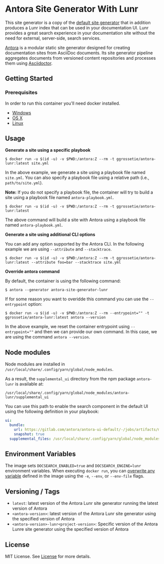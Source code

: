 # Antora Site Generator With Lunr

This site generator is a copy of the [default site generator](https://gitlab.com/antora/antora/blob/master/packages/site-generator-default/README.adoc) that in addition produces a Lunr index that can be used in your documentation UI.
Lunr provides a great search experience in your documentation site without the need for external, server-side, search services.

[Antora](https://antora.org) is a modular static site generator designed for creating documentation sites from AsciiDoc documents.
Its site generator pipeline aggregates documents from versioned content repositories and processes them using [Asciidoctor](https://asciidoctor.org).

## Getting Started

### Prerequisites

In order to run this container you'll need docker installed.

- [Windows](https://docs.docker.com/windows/started)
- [OS X](https://docs.docker.com/mac/started/)
- [Linux](https://docs.docker.com/linux/started/)

## Usage

**Generate a site using a specific playbook**

    $ docker run -u $(id -u) -v $PWD:/antora:Z --rm -t ggrossetie/antora-lunr:latest site.yml

In the above example, we generate a site using a playbook file named `site.yml`.
You can also specify a playbook file using a relative path (i.e., `path/to/site.yml`).

**Note:** If you do not specify a playbook file, the container will try to build a site using a playbook file named `antora-playbook.yml`.

    $ docker run -u $(id -u) -v $PWD:/antora:Z --rm -t ggrossetie/antora-lunr:latest

The above command will build a site with Antora using a playbook file named `antora-playbook.yml`.

**Generate a site using additional CLI options**

You can add any option supported by the Antora CLI.
In the following example we are using `--attribute` and `--stacktrace`.

    $ docker run -u $(id -u) -v $PWD:/antora:Z --rm -t ggrossetie/antora-lunr:latest --attribute foo=bar --stacktrace site.yml

**Override antora command**

By default, the container is using the following command:

    $ antora --generator antora-site-generator-lunr

If for some reason you want to overidde this command you can use the `--entrypoint` option:

    $ docker run -u $(id -u) -v $PWD:/antora:Z --rm --entrypoint="" -t ggrossetie/antora-lunr:latest antora --version

In the above example, we reset the container entrypoint using `--entrypoint=""` and then we can provide our own command.
In this case, we are using the command `antora --version`.

## Node modules

Node modules are installed in `/usr/local/share/.config/yarn/global/node_modules`.

As a result, the `supplemental_ui` directory from the npm package `antora-lunr` is available at:

```
/usr/local/share/.config/yarn/global/node_modules/antora-lunr/supplemental_ui
```

You can use this path to enable the search component in the default UI using the following definition in your playbook:

```yaml
ui:
  bundle:
    url: https://gitlab.com/antora/antora-ui-default/-/jobs/artifacts/master/raw/build/ui-bundle.zip?job=bundle-stable
    snapshot: true
  supplemental_files: /usr/local/share/.config/yarn/global/node_modules/antora-lunr/supplemental_ui
```

## Environment Variables

The image sets `DOCSEARCH_ENABLED=true` and `DOCSEARCH_ENGINE=lunr` environment variables.
When executing `docker run`, you can [overwrite any variable](https://docs.docker.com/engine/reference/commandline/run/#set-environment-variables--e---env---env-file) defined in the image using the `-e`, `--env`, or `--env-file` flags.

## Versioning / Tags

- `latest`: latest version of the Antora Lunr site generator running the latest version of Antora
- `<antora-version>`: latest version of the Antora Lunr site generator using the specified version of Antora
- `<antora-version>-lunr<project-version>`: Specific version of the Antora Lunre site generator using the specified version of Antora

## License

MIT License. See [License](https://github.com/Mogztter/antora-site-generator-lunr/blob/master/LICENSE) for more details.
